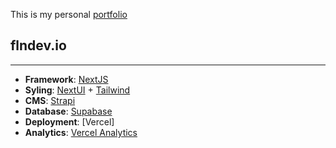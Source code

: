 This is my personal [portfolio](https://flndev.io/)

## flndev.io
---

- **Framework**: [NextJS](https://nextjs.org/)
- **Syling**: [NextUI](https://nextui.org/) + [Tailwind](https://tailwindcss.com/)
- **CMS**: [Strapi](https://strapi.io/)
- **Database**: [Supabase](https://supabase.com/)
- **Deployment**: [Vercel]
- **Analytics**: [Vercel Analytics](https://vercel.com/analytics)